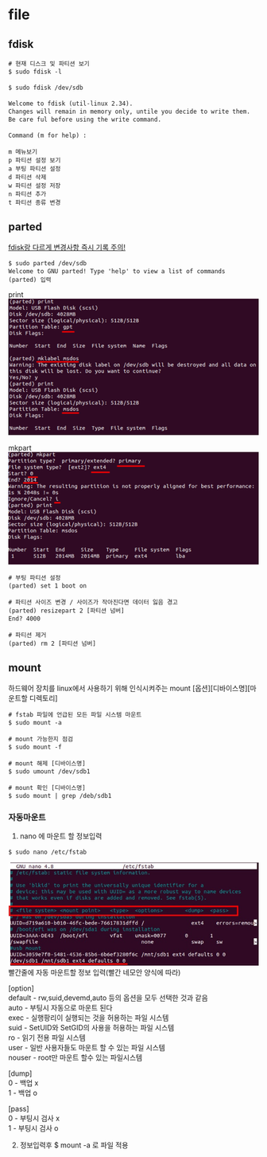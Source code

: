 
# file
    
## fdisk   
```
# 현재 디스크 및 파티션 보기
$ sudo fdisk -l

$ sudo fdisk /dev/sdb 

Welcome to fdisk (util-linux 2.34).
Changes will remain in memory only, untile you decide to write them.
Be care ful before using the write command.

Command (m for help) :

m 메뉴보기
p 파티션 설정 보기
a 부팅 파티션 설정
d 파티션 삭제
w 파티션 설정 저장
n 파티션 추가
t 파티션 종류 변경
```
    
## parted   
<u>fdisk랑 다르게 변경사항 즉시 기록 주의!</u>

```
$ sudo parted /dev/sdb
Welcome to GNU parted! Type 'help' to view a list of commands
(parted) 입력
```
print   
![parted](pic/print.jpg)
    
mkpart    
![mkparted](pic/mkpart.jpg)   
```
# 부팅 파티션 설정
(parted) set 1 boot on

# 파티션 사이즈 변경 / 사이즈가 작아진다면 데이터 잃음 경고
(parted) resizepart 2 [파티션 넘버]
End? 4000

# 파티션 제거
(parted) rm 2 [파티션 넘버]
```
   
## mount    
하드웨어 장치를 linux에서 사용하기 위해 인식시켜주는 
mount [옵션][디바이스명][마운트할 디렉토리]
```
# fstab 파일에 언급된 모든 파일 시스템 마운트
$ sudo mount -a 

# mount 가능한지 점검
$ sudo mount -f 

# mount 해제 [디바이스명]
$ sudo umount /dev/sdb1

# mount 확인 [디바이스명]
$ sudo mount | grep /deb/sdb1
```
### 자동마운트   

1. nano 에 마운트 할 정보입력
```
$ sudo nano /etc/fstab
```
![moutnano](mountnano.jpg)   
빨간줄에 자동 마운트할 정보 입력(빨간 네모안 양식에 따라)    
    
[option]                                                              
default - rw,suid,devemd,auto 등의 옵션을 모두 선택한 것과 같음   
auto - 부팅시 자동으로 마운트 된다                                    
exec - 실행팡리이 실행되는 것을 허용하는 파일 시스템   
suid - SetUID와 SetGID의 사용을 허용하는 파일 시스템   
ro - 읽기 전용 파일 시스템   
user - 일반 사용자들도 마운트 할 수 있는 파일 시스템    
nouser - root만 마운트 할수 있는 파일시스템   
    
      
[dump]   
0 - 백업 x    
1 - 백업 o   
   
[pass]   
0 - 부팅시 검사 x   
1 - 부팅시 검사 o   
   
   
2. 정보입력후 $ mount -a 로 파일 적용
